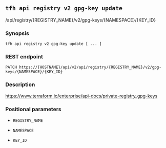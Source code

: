 ## `tfh api registry v2 gpg-key update`

/api/registry/{REGISTRY_NAME}/v2/gpg-keys/{NAMESPACE}/{KEY_ID}

### Synopsis

    tfh api registry v2 gpg-key update [ ... ]

### REST endpoint

    PATCH https://{HOSTNAME}/api/v2/api/registry/{REGISTRY_NAME}/v2/gpg-keys/{NAMESPACE}/{KEY_ID}

### Description

https://www.terraform.io/enterprise/api-docs/private-registry_gpg-keys

### Positional parameters

* `REGISTRY_NAME`

* `NAMESPACE`

* `KEY_ID`

